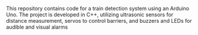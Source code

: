 This repository contains code for a train detection system using an Arduino Uno. The project is developed in C++, utilizing ultrasonic sensors for distance measurement, servos to control barriers, and buzzers and LEDs for audible and visual alarms
